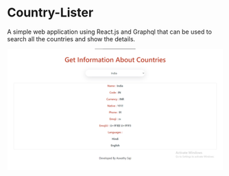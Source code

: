 # Country-Lister

A simple web application using React.js and Graphql that can be used to search all the countries and show the details.

![Desktop view](https://github.com/aswathysaji/Country-Lister/blob/main/country.png?raw=true)
